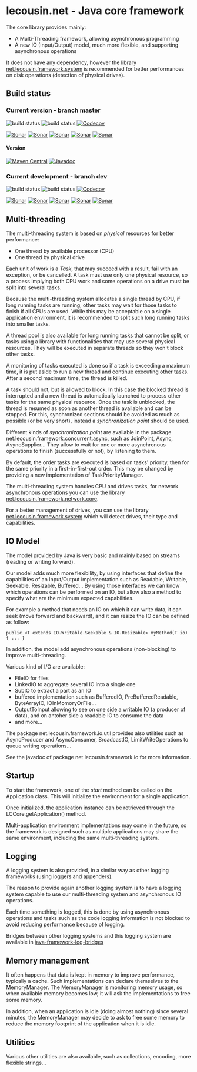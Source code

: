 
# lecousin.net - Java core framework

The core library provides mainly:
 * A Multi-Threading framework, allowing asynchronous programming
 * A new IO (Input/Output) model, much more flexible, and supporting asynchronous operations

It does not have any dependency, however the library [net.lecousin.framework.system](https://github.com/lecousin/java-framework-system "java-framework-system")
is recommended for better performances on disk operations (detection of physical drives).

## Build status

### Current version - branch master

![build status](https://travis-ci.org/lecousin/java-framework-core.svg?branch=master "Build Status")
![build status](https://ci.appveyor.com/api/projects/status/github/lecousin/java-framework-core?branch=master&svg=true "Build Status")
[![Codecov](https://codecov.io/gh/lecousin/java-framework-core/graph/badge.svg)](https://codecov.io/gh/lecousin/java-framework-core/branch/master)


[![Sonar](https://sonarcloud.io/api/project_badges/measure?project=lecousin_java-framework-core&branch=master&metric=alert_status)](https://sonarcloud.io/dashboard?branch=master&id=lecousin_java-framework-core)
[![Sonar](https://sonarcloud.io/api/project_badges/measure?project=lecousin_java-framework-core&branch=master&metric=bugs)](https://sonarcloud.io/dashboard?branch=master&id=lecousin_java-framework-core)
[![Sonar](https://sonarcloud.io/api/project_badges/measure?project=lecousin_java-framework-core&branch=master&metric=vulnerabilities)](https://sonarcloud.io/dashboard?branch=master&id=lecousin_java-framework-core)
[![Sonar](https://sonarcloud.io/api/project_badges/measure?project=lecousin_java-framework-core&branch=master&metric=code_smells)](https://sonarcloud.io/dashboard?branch=master&id=lecousin_java-framework-core)
[![Sonar](https://sonarcloud.io/api/project_badges/measure?project=lecousin_java-framework-core&branch=master&metric=coverage)](https://sonarcloud.io/dashboard?branch=master&id=lecousin_java-framework-core)

#### Version

[![Maven Central](https://img.shields.io/maven-central/v/net.lecousin/core.svg)](http://search.maven.org/#search%7Cga%7C1%7Cg%3A%22net.lecousin%22%20AND%20a%3A%22core%22)
 [![Javadoc](https://img.shields.io/badge/javadoc-0.20.5-brightgreen.svg)](https://www.javadoc.io/doc/net.lecousin/core/0.20.5)

### Current development - branch dev

![build status](https://travis-ci.org/lecousin/java-framework-core.svg?branch=dev "Build Status")
![build status](https://ci.appveyor.com/api/projects/status/github/lecousin/java-framework-core?branch=dev&svg=true "Build Status")
[![Codecov](https://codecov.io/gh/lecousin/java-framework-core/branch/dev/graph/badge.svg)](https://codecov.io/gh/lecousin/java-framework-core/branch/dev)

[![Sonar](https://sonarcloud.io/api/project_badges/measure?project=lecousin_java-framework-core&branch=dev&metric=alert_status)](https://sonarcloud.io/dashboard?branch=dev&id=lecousin_java-framework-core)
[![Sonar](https://sonarcloud.io/api/project_badges/measure?project=lecousin_java-framework-core&branch=dev&metric=bugs)](https://sonarcloud.io/dashboard?branch=dev&id=lecousin_java-framework-core)
[![Sonar](https://sonarcloud.io/api/project_badges/measure?project=lecousin_java-framework-core&branch=dev&metric=vulnerabilities)](https://sonarcloud.io/dashboard?branch=dev&id=lecousin_java-framework-core)
[![Sonar](https://sonarcloud.io/api/project_badges/measure?project=lecousin_java-framework-core&branch=dev&metric=code_smells)](https://sonarcloud.io/dashboard?branch=dev&id=lecousin_java-framework-core)
[![Sonar](https://sonarcloud.io/api/project_badges/measure?project=lecousin_java-framework-core&branch=dev&metric=coverage)](https://sonarcloud.io/dashboard?branch=dev&id=lecousin_java-framework-core)


## Multi-threading

The multi-threading system is based on _physical_ resources for better performance:
 * One thread by available processor (CPU)
 * One thread by physical drive
 
Each unit of work is a _Task_, that may succeed with a result, fail with an exception, or be cancelled.
A task must use only one physical resource, so a process implying both CPU work and some operations on a drive
must be split into several tasks.

Because the multi-threading system allocates a single thread by CPU, if long running tasks are running, other
tasks may wait for those tasks to finish if all CPUs are used. While this may be acceptable on a single application
environment, it is recommended to split such long running tasks into smaller tasks.

A thread pool is also available for long running tasks that cannot be split,
or tasks using a library with functionalities that may use several physical resources.
They will be executed in separate threads so they won't block other tasks.

A monitoring of tasks executed is done so if a task is exceeding a maximum time, it is put aside to run a new thread
and continue executing other tasks. After a second maximum time, the thread is killed.

A task should not, but is allowed to block. In this case the blocked thread is interrupted and a new thread
is automatically launched to process other tasks for the same physical resource. Once the task is unblocked,
the thread is resumed as soon as another thread is available and can be stopped. For this, synchronized
sections should be avoided as much as possible (or be very short), instead a _synchronization point_ should
be used.

Different kinds of _synchronization point_ are available in the package net.lecousin.framework.concurrent.async,
such as JoinPoint, Async, AsyncSupplier... They allow to wait for one or more asynchronous operations
to finish (successfully or not), by listening to them.

By default, the order tasks are executed is based on tasks' priority,
then for the same priority in a first-in-first-out order.
This may be changed by providing a new implementation of TaskPriorityManager.

The multi-threading system handles CPU and drives tasks, for network asynchronous operations you can
use the library [net.lecousin.framework.network.core](https://github.com/lecousin/java-framework-network-core "java-framework-network-core").

For a better management of drives, you can use the library
[net.lecousin.framework.system](https://github.com/lecousin/java-framework-system "java-framework-system")
which will detect drives, their type and capabilities.

## IO Model

The model provided by Java is very basic and mainly based on streams (reading or writing forward).

Our model adds much more flexibility, by using interfaces that define the capabilities of an Input/Output
implementation such as Readable, Writable, Seekable, Resizable, Buffered...
By using those interfaces we can know which operations can be performed on an IO, but allow also a method
to specify what are the minimum expected capabilities.

For example a method that needs an IO on which it can write data, it can seek (move forward and backward),
and it can resize the IO can be defined as follow:

	public <T extends IO.Writable.Seekable & IO.Resizable> myMethod(T io) { ... }

In addition, the model add asynchronous operations (non-blocking) to improve multi-threading.

Various kind of I/O are available:
 - FileIO for files
 - LinkedIO to aggregate several IO into a single one
 - SubIO to extract a part as an IO
 - buffered implementation such as BufferedIO, PreBufferedReadable, ByteArrayIO, IOInMomoryOrFile...
 - OutputToInput allowing to see on one side a writable IO (a producer of data), and on antoher side
 a readable IO to consume the data
  - and more...

The package net.lecousin.framework.io.util provides also utilities such as AsyncProducer and AsyncConsumer,
BroadcastIO, LimitWriteOperations to queue writing operations...

See the javadoc of package net.lecousin.framework.io for more information. 
 
## Startup

To start the framework, one of the _start_ method can be called on the Application class.
This will initialize the environment for a single application.

Once initialized, the application instance can be retrieved through the LCCore.getApplication() method.

Multi-application environment implementations may come in the future, so the framework is designed such
as multiple applications may share the same environment, including the same multi-threading system.

## Logging

A logging system is also provided, in a similar way as other logging frameworks (using loggers and appenders).

The reason to provide again another logging system is to have a logging system capable to use our
multi-threading system and asynchronous IO operations.

Each time something is logged, this is done by using asynchronous operations and tasks such as the code
logging information is not blocked to avoid reducing performance because of logging.

Bridges between other logging systems and this logging system are available in 
[java-framework-log-bridges](https://github.com/lecousin/java-framework-log-bridges "java-framework-log-bridges")

## Memory management

It often happens that data is kept in memory to improve performance, typically a cache. Such implementations
can declare themselves to the MemoryManager. The MemoryManager is monitoring memory usage, so when available
memory becomes low, it will ask the implementations to free some memory.

In addition, when an application is idle (doing almost nothing) since several minutes, the MemoryManager may
decide to ask to free some memory to reduce the memory footprint of the application when it is idle.

## Utilities

Various other utilities are also available, such as collections, encoding, more flexible strings...